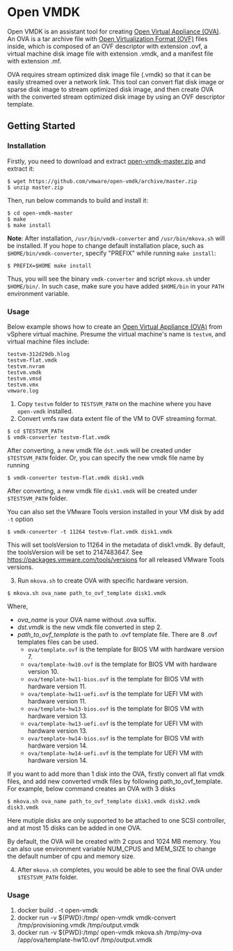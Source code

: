# Open VMDK

Open VMDK is an assistant tool for creating [Open Virtual Appliance (OVA)](https://en.wikipedia.org/wiki/Virtual_appliance). An OVA is a tar archive file with [Open Virtualization Format (OVF)](https://en.wikipedia.org/wiki/Open_Virtualization_Format) files inside, which is composed of an OVF descriptor with extension .ovf, a virtual machine disk image file with extension .vmdk, and a manifest file with extension .mf.

OVA requires stream optimized disk image file (.vmdk) so that it can be easily streamed over a network link. This tool can convert flat disk image or sparse disk image to stream optimized disk image,  and then create OVA with the converted stream optimized disk image by using an OVF descriptor template.

## Getting Started

### Installation
Firstly, you need to download and extract [open-vmdk-master.zip](https://github.com/vmware/open-vmdk/archive/master.zip) and extract it:
```
$ wget https://github.com/vmware/open-vmdk/archive/master.zip
$ unzip master.zip
```

Then, run below commands to build and install it:

```
$ cd open-vmdk-master
$ make
$ make install
```
**Note**: After installation, `/usr/bin/vmdk-converter` and `/usr/bin/mkova.sh` will be installed. If you hope to change default installation place, such as `$HOME/bin/vmdk-converter`, specify "PREFIX" while running `make install`:
```
$ PREFIX=$HOME make install
```
Thus, you will see the binary `vmdk-converter` and script `mkova.sh` under `$HOME/bin/`. In such case, make sure you have added `$HOME/bin` in your `PATH` environment variable.


### Usage

Below example shows how to create an [Open Virtual Appliance (OVA)](https://en.wikipedia.org/wiki/Virtual_appliance) from vSphere virtual machine. Presume the virtual machine's name is `testvm`, and virtual machine files include:
```
testvm-312d29db.hlog
testvm-flat.vmdk
testvm.nvram
testvm.vmdk
testvm.vmsd
testvm.vmx
vmware.log
```
1. Copy `testvm` folder to `TESTSVM_PATH` on the machine where you have `open-vmdk` installed.
2. Convert vmfs raw data extent file of the VM to OVF streaming format.
```
$ cd $TESTSVM_PATH
$ vmdk-converter testvm-flat.vmdk
```
After converting, a new vmdk file `dst.vmdk` will be created under `$TESTSVM_PATH` folder.
Or, you can specify the new vmdk file name by running
```
$ vmdk-converter testvm-flat.vmdk disk1.vmdk
```
After converting, a new vmdk file `disk1.vmdk` will be created under `$TESTSVM_PATH` folder.

You can also set the VMware Tools version installed in your VM disk by add `-t` option
```
$ vmdk-converter -t 11264 testvm-flat.vmdk disk1.vmdk
```
This will set toolsVersion to 11264 in the metadata of disk1.vmdk. By default, the toolsVersion will be set to 2147483647.
See https://packages.vmware.com/tools/versions for all released VMware Tools versions.

3. Run `mkova.sh` to create OVA with specific hardware version.
```
$ mkova.sh ova_name path_to_ovf_template disk1.vmdk
```
Where,
* _ova_name_ is your OVA name without .ova suffix.
* _dst.vmdk_ is the new vmdk file converted in step 2.
* _path_to_ovf_template_ is the path to .ovf template file. There are 8 .ovf templates files can be used.
    * `ova/template.ovf` is the template for BIOS VM with hardware version 7.
    * `ova/template-hw10.ovf` is the template for BIOS VM with hardware version 10.
    * `ova/template-hw11-bios.ovf` is the template for BIOS VM with hardware version 11.
    * `ova/template-hw11-uefi.ovf` is the template for UEFI VM with hardware version 11.
    * `ova/template-hw13-bios.ovf` is the template for BIOS VM with hardware version 13.
    * `ova/template-hw13-uefi.ovf` is the template for UEFI VM with hardware version 13.
    * `ova/template-hw14-bios.ovf` is the template for BIOS VM with hardware version 14.
    * `ova/template-hw14-uefi.ovf` is the template for UEFI VM with hardware version 14.

If you want to add more than 1 disk into the OVA, firstly convert all flat vmdk files, and add new converted vmdk files by following path_to_ovf_template.
For example, below command creates an OVA with 3 disks
```
$ mkova.sh ova_name path_to_ovf_template disk1.vmdk disk2.vmdk disk3.vmdk
```
Here mutiple disks are only supported to be attached to one SCSI controller, and at most 15 disks can be added in one OVA.

By default, the OVA will be created with 2 cpus and 1024 MB memory. You can also use environment variable NUM_CPUS and MEM_SIZE to change the default number of cpu and memory size.

4. After `mkova.sh` completes, you would be able to see the final OVA under `$TESTSVM_PATH` folder.

### Usage
1. docker build . -t open-vmdk
2. docker run -v ${PWD}:/tmp/ open-vmdk vmdk-convert /tmp/provisioning.vmdk /tmp/output.vmdk
3. docker run -v ${PWD}:/tmp/ open-vmdk mkova.sh /tmp/my-ova /app/ova/template-hw10.ovf /tmp/output.vmdk
